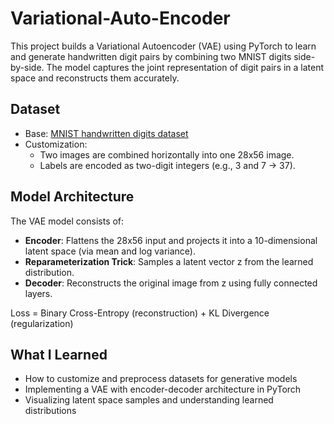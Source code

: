 # Variational-Auto-Encoder
This project builds a Variational Autoencoder (VAE) using PyTorch to learn and generate handwritten digit pairs by combining two MNIST digits side-by-side. The model captures the joint representation of digit pairs in a latent space and reconstructs them accurately.
## Dataset

- Base: [MNIST handwritten digits dataset](http://yann.lecun.com/exdb/mnist/)
- Customization:
  - Two images are combined horizontally into one 28x56 image.
  - Labels are encoded as two-digit integers (e.g., 3 and 7 → 37).
 
## Model Architecture

The VAE model consists of:
- **Encoder**: Flattens the 28x56 input and projects it into a 10-dimensional latent space (via mean and log variance).
- **Reparameterization Trick**: Samples a latent vector z from the learned distribution.
- **Decoder**: Reconstructs the original image from z using fully connected layers.

Loss = Binary Cross-Entropy (reconstruction) + KL Divergence (regularization)

## What I Learned
- How to customize and preprocess datasets for generative models
- Implementing a VAE with encoder-decoder architecture in PyTorch
- Visualizing latent space samples and understanding learned distributions
